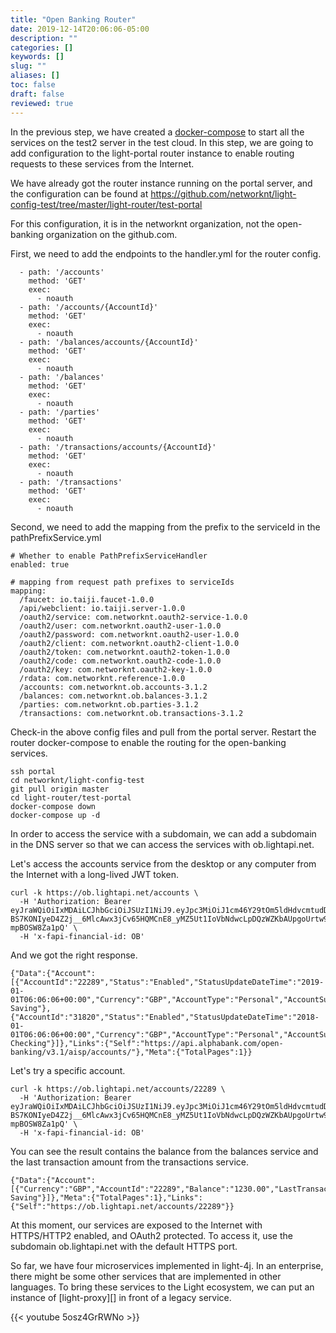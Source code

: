 ```yaml
---
title: "Open Banking Router"
date: 2019-12-14T20:06:06-05:00
description: ""
categories: []
keywords: []
slug: ""
aliases: []
toc: false
draft: false
reviewed: true
---
```


In the previous step, we have created a [docker-compose][] to start all the services on the test2 server in the test cloud. In this step, we are going to add configuration to the light-portal router instance to enable routing requests to these services from the Internet. 

We have already got the router instance running on the portal server, and the configuration can be found at https://github.com/networknt/light-config-test/tree/master/light-router/test-portal

For this configuration, it is in the networknt organization, not the open-banking organization on the github.com. 

First, we need to add the endpoints to the handler.yml for the router config. 

```
  - path: '/accounts'
    method: 'GET'
    exec:
      - noauth
  - path: '/accounts/{AccountId}'
    method: 'GET'
    exec:
      - noauth
  - path: '/balances/accounts/{AccountId}'
    method: 'GET'
    exec:
      - noauth
  - path: '/balances'
    method: 'GET'
    exec:
      - noauth
  - path: '/parties'
    method: 'GET'
    exec:
      - noauth
  - path: '/transactions/accounts/{AccountId}'
    method: 'GET'
    exec:
      - noauth
  - path: '/transactions'
    method: 'GET'
    exec:
      - noauth

```

Second, we need to add the mapping from the prefix to the serviceId in the pathPrefixService.yml

```
# Whether to enable PathPrefixServiceHandler
enabled: true

# mapping from request path prefixes to serviceIds
mapping:
  /faucet: io.taiji.faucet-1.0.0
  /api/webclient: io.taiji.server-1.0.0
  /oauth2/service: com.networknt.oauth2-service-1.0.0
  /oauth2/user: com.networknt.oauth2-user-1.0.0
  /oauth2/password: com.networknt.oauth2-user-1.0.0
  /oauth2/client: com.networknt.oauth2-client-1.0.0
  /oauth2/token: com.networknt.oauth2-token-1.0.0
  /oauth2/code: com.networknt.oauth2-code-1.0.0
  /oauth2/key: com.networknt.oauth2-key-1.0.0
  /rdata: com.networknt.reference-1.0.0
  /accounts: com.networknt.ob.accounts-3.1.2
  /balances: com.networknt.ob.balances-3.1.2
  /parties: com.networknt.ob.parties-3.1.2
  /transactions: com.networknt.ob.transactions-3.1.2

```

Check-in the above config files and pull from the portal server. Restart the router docker-compose to enable the routing for the open-banking services. 

```
ssh portal
cd networknt/light-config-test
git pull origin master
cd light-router/test-portal
docker-compose down
docker-compose up -d
```

In order to access the service with a subdomain, we can add a subdomain in the DNS server so that we can access the services with ob.lightapi.net. 

Let's access the accounts service from the desktop or any computer from the Internet with a long-lived JWT token. 

```
curl -k https://ob.lightapi.net/accounts \
  -H 'Authorization: Bearer eyJraWQiOiIxMDAiLCJhbGciOiJSUzI1NiJ9.eyJpc3MiOiJ1cm46Y29tOm5ldHdvcmtudDpvYXV0aDI6djEiLCJhdWQiOiJ1cm46Y29tLm5ldHdvcmtudCIsImV4cCI6MTg5MTcwNDgyNiwianRpIjoiUWttZHRFeE53dDNqemlGSlBtWmFQQSIsImlhdCI6MTU3NjM0NDgyNiwibmJmIjoxNTc2MzQ0NzA2LCJ2ZXJzaW9uIjoiMS4wIiwidXNlcl9pZCI6InN0ZXZlaHUiLCJ1c2VyX3R5cGUiOiJDVVNUT01FUiIsImNsaWVudF9pZCI6ImY3ZDQyMzQ4LWM2NDctNGVmYi1hNTJkLTRjNTc4NzQyMWU3MiIsInNjb3BlIjpbImFjY291bnRzIl19.nqtuQSeeiltEWjXWrdzNrRkKtnqxlO7SUhCMVKzf9zRC0QU4SbdUR99Vbl4MiiTAQR0MxkE5s-BS7KONIyeD4Z2j__6MlcAwx3jCv65HQMCnE8_yMZ5Ut1IoVbNdwcLpDQzWZKbAUpgoUrtw9l_y7zPcyFIHIn0pxo8IiE84ctgfRa1lVU6yjQ8YuTwk5lJmojUToJNeRqXGx73xslrTlXXqF7lLEcCe52cJjbl1oTwzhXIOFllQ85sjbRHWILHpqOKBgpDoQgLqj6Q6aTShlgIjVifbeCZiECamGDUwjXcvFK1mPYy7DWo0PuLJZ0Hy6KaLMP9yr-mpBOSW8Za1pQ' \
  -H 'x-fapi-financial-id: OB'

```

And we got the right response. 

```
{"Data":{"Account":[{"AccountId":"22289","Status":"Enabled","StatusUpdateDateTime":"2019-01-01T06:06:06+00:00","Currency":"GBP","AccountType":"Personal","AccountSubType":"CurrentAccount","Nickname":"Steve's Saving"},{"AccountId":"31820","Status":"Enabled","StatusUpdateDateTime":"2018-01-01T06:06:06+00:00","Currency":"GBP","AccountType":"Personal","AccountSubType":"CurrentAccount","Nickname":"Steve's Checking"}]},"Links":{"Self":"https://api.alphabank.com/open-banking/v3.1/aisp/accounts/"},"Meta":{"TotalPages":1}}
```

Let's try a specific account. 

```
curl -k https://ob.lightapi.net/accounts/22289 \
  -H 'Authorization: Bearer eyJraWQiOiIxMDAiLCJhbGciOiJSUzI1NiJ9.eyJpc3MiOiJ1cm46Y29tOm5ldHdvcmtudDpvYXV0aDI6djEiLCJhdWQiOiJ1cm46Y29tLm5ldHdvcmtudCIsImV4cCI6MTg5MTcwNDgyNiwianRpIjoiUWttZHRFeE53dDNqemlGSlBtWmFQQSIsImlhdCI6MTU3NjM0NDgyNiwibmJmIjoxNTc2MzQ0NzA2LCJ2ZXJzaW9uIjoiMS4wIiwidXNlcl9pZCI6InN0ZXZlaHUiLCJ1c2VyX3R5cGUiOiJDVVNUT01FUiIsImNsaWVudF9pZCI6ImY3ZDQyMzQ4LWM2NDctNGVmYi1hNTJkLTRjNTc4NzQyMWU3MiIsInNjb3BlIjpbImFjY291bnRzIl19.nqtuQSeeiltEWjXWrdzNrRkKtnqxlO7SUhCMVKzf9zRC0QU4SbdUR99Vbl4MiiTAQR0MxkE5s-BS7KONIyeD4Z2j__6MlcAwx3jCv65HQMCnE8_yMZ5Ut1IoVbNdwcLpDQzWZKbAUpgoUrtw9l_y7zPcyFIHIn0pxo8IiE84ctgfRa1lVU6yjQ8YuTwk5lJmojUToJNeRqXGx73xslrTlXXqF7lLEcCe52cJjbl1oTwzhXIOFllQ85sjbRHWILHpqOKBgpDoQgLqj6Q6aTShlgIjVifbeCZiECamGDUwjXcvFK1mPYy7DWo0PuLJZ0Hy6KaLMP9yr-mpBOSW8Za1pQ' \
  -H 'x-fapi-financial-id: OB'
```

You can see the result contains the balance from the balances service and the last transaction amount from the transactions service. 

```
{"Data":{"Account":[{"Currency":"GBP","AccountId":"22289","Balance":"1230.00","LastTransactionAmount":"10.00","AccountType":"Personal","AccountSubType":"CurrentAccount","Nickname":"Steve's Saving"}]},"Meta":{"TotalPages":1},"Links":{"Self":"https://ob.lightapi.net/accounts/22289"}}
```

At this moment, our services are exposed to the Internet with HTTPS/HTTP2 enabled, and OAuth2 protected. To access it, use the subdomain ob.lightapi.net with the default HTTPS port. 

So far, we have four microservices implemented in light-4j. In an enterprise, there might be some other services that are implemented in other languages. To bring these services to the Light ecosystem, we can put an instance of [light-proxy][] in front of a legacy service. 

{{< youtube 5osz4GrRWNo >}}

[docker-compose]: /tutorial/open-banking/docker-compose/
[lihgt-proxy]: /tutorial/open-banking/proxy/
